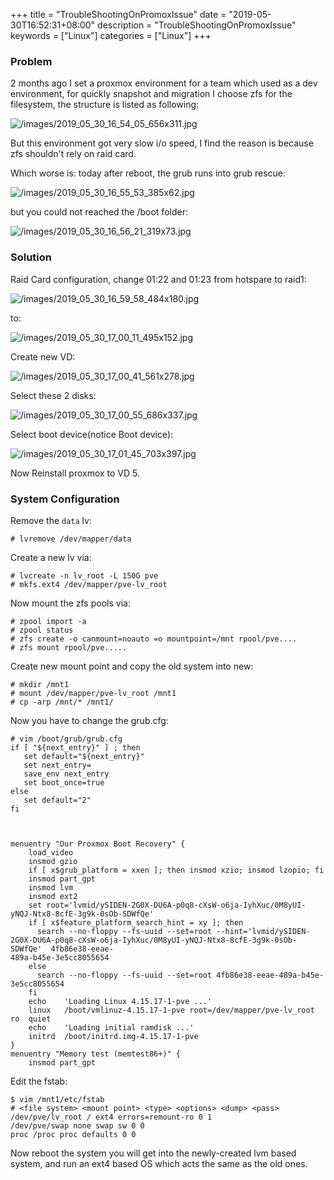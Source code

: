 +++
title = "TroubleShootingOnPromoxIssue"
date = "2019-05-30T16:52:31+08:00"
description = "TroubleShootingOnPromoxIssue"
keywords = ["Linux"]
categories = ["Linux"]
+++
### Problem
2 months ago I set a proxmox environment for a team which used as a dev
environment, for quickly snapshot and migration I choose zfs for the
filesystem, the structure is listed as following:    

![/images/2019_05_30_16_54_05_656x311.jpg](/images/2019_05_30_16_54_05_656x311.jpg)

But this environment got very slow i/o speed, I find the reason is because zfs
shouldn't rely on raid card.    

Which worse is: today after reboot, the grub runs into grub rescue:    

![/images/2019_05_30_16_55_53_385x62.jpg](/images/2019_05_30_16_55_53_385x62.jpg)

but you could not reached the /boot folder:    

![/images/2019_05_30_16_56_21_319x73.jpg](/images/2019_05_30_16_56_21_319x73.jpg)

### Solution
Raid Card configuration, change 01:22 and 01:23 from hotspare to raid1:    

![/images/2019_05_30_16_59_58_484x180.jpg](/images/2019_05_30_16_59_58_484x180.jpg)

to:    

![/images/2019_05_30_17_00_11_495x152.jpg](/images/2019_05_30_17_00_11_495x152.jpg)

Create new VD:   

![/images/2019_05_30_17_00_41_561x278.jpg](/images/2019_05_30_17_00_41_561x278.jpg)

Select these 2 disks:    

![/images/2019_05_30_17_00_55_686x337.jpg](/images/2019_05_30_17_00_55_686x337.jpg)

Select boot device(notice Boot device):    

![/images/2019_05_30_17_01_45_703x397.jpg](/images/2019_05_30_17_01_45_703x397.jpg)

Now Reinstall proxmox to VD 5.    

### System Configuration
Remove the `data` lv:    

```
# lvremove /dev/mapper/data
```
Create a new lv via:    

```
# lvcreate -n lv_root -L 150G pve
# mkfs.ext4 /dev/mapper/pve-lv_root
```
Now mount the zfs pools via:    

```
# zpool import -a
# zpool status
# zfs create -o canmount=noauto =o mountpoint=/mnt rpool/pve....
# zfs mount rpool/pve.....
```
Create new mount point and copy the old system into new:    

```
# mkdir /mnt1
# mount /dev/mapper/pve-lv_root /mnt1
# cp -arp /mnt/* /mnt1/
```
Now you have to change the grub.cfg:    

```
# vim /boot/grub/grub.cfg
if [ "${next_entry}" ] ; then
   set default="${next_entry}"
   set next_entry=
   save_env next_entry
   set boot_once=true
else
   set default="2"
fi



menuentry "Our Proxmox Boot Recovery" {
	load_video
	insmod gzio
	if [ x$grub_platform = xxen ]; then insmod xzio; insmod lzopio; fi
	insmod part_gpt
	insmod lvm
	insmod ext2
	set root='lvmid/ySIDEN-2G0X-DU6A-p0q8-cXsW-o6ja-IyhXuc/0M8yUI-yNQJ-Ntx8-8cfE-3g9k-0sOb-SDWfQe'
	if [ x$feature_platform_search_hint = xy ]; then
	  search --no-floppy --fs-uuid --set=root --hint='lvmid/ySIDEN-2G0X-DU6A-p0q8-cXsW-o6ja-IyhXuc/0M8yUI-yNQJ-Ntx8-8cfE-3g9k-0sOb-SDWfQe'  4fb86e38-eeae-
489a-b45e-3e5cc8055654
	else
	  search --no-floppy --fs-uuid --set=root 4fb86e38-eeae-489a-b45e-3e5cc8055654
	fi
	echo	'Loading Linux 4.15.17-1-pve ...'
	linux	/boot/vmlinuz-4.15.17-1-pve root=/dev/mapper/pve-lv_root ro  quiet
	echo	'Loading initial ramdisk ...'
	initrd	/boot/initrd.img-4.15.17-1-pve
}
menuentry "Memory test (memtest86+)" {
	insmod part_gpt
```
Edit the fstab:    

```
$ vim /mnt1/etc/fstab 
# <file system> <mount point> <type> <options> <dump> <pass>
/dev/pve/lv_root / ext4 errors=remount-ro 0 1
/dev/pve/swap none swap sw 0 0
proc /proc proc defaults 0 0
```
Now reboot the system you will get into the newly-created lvm based system,
and run an ext4 based OS which acts the same as the old ones.    
